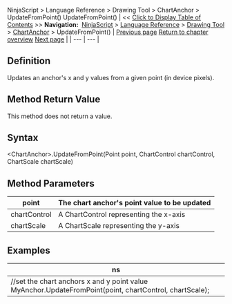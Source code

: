 ﻿
NinjaScript \> Language Reference \> Drawing Tool \> ChartAnchor \> UpdateFromPoint()
UpdateFromPoint()
| \<\< [Click to Display Table of Contents](updatefrompoint.md) \>\> **Navigation:**     [NinjaScript](ninjascript.md) \> [Language Reference](language_reference_wip.md) \> [Drawing Tool](drawing_tools.md) \> [ChartAnchor](chartanchor.md) \> UpdateFromPoint() | [Previous page](time.md) [Return to chapter overview](chartanchor.md) [Next page](updatexfrompoint.md) |
| --- | --- |
## Definition
Updates an anchor's x and y values from a given point (in device pixels).
 
## Method Return Value
This method does not return a value.
## 
## Syntax
\<ChartAnchor\>.UpdateFromPoint(Point point, ChartControl chartControl, ChartScale chartScale)
## 
## Method Parameters
| point | The chart anchor's point value to be updated |
| --- | --- |
| chartControl | A ChartControl representing the x\-axis |
| chartScale | A ChartScale representing the y\-axis |

## Examples
| ns |
| --- |
| //set the chart anchors x and y point value MyAnchor.UpdateFromPoint(point, chartControl, chartScale); |
